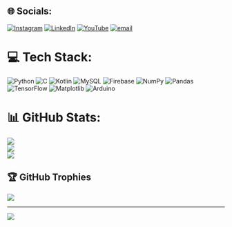 
## 🌐 Socials:
[![Instagram](https://img.shields.io/badge/Instagram-%23E4405F.svg?logo=Instagram&logoColor=white)](https://instagram.com/_vatbhadaurya_) [![LinkedIn](https://img.shields.io/badge/LinkedIn-%230077B5.svg?logo=linkedin&logoColor=white)](https://linkedin.com/in/https://www.linkedin.com/in/vatsalya-bhadaurya) [![YouTube](https://img.shields.io/badge/YouTube-%23FF0000.svg?logo=YouTube&logoColor=white)](https://youtube.com/@https://www.youtube.com/@CodeSalya) [![email](https://img.shields.io/badge/Email-D14836?logo=gmail&logoColor=white)](mailto:vatbhadaurya@gmail.com) 

# 💻 Tech Stack:
![Python](https://img.shields.io/badge/python-3670A0?style=for-the-badge&logo=python&logoColor=ffdd54) ![C](https://img.shields.io/badge/c-%2300599C.svg?style=for-the-badge&logo=c&logoColor=white) ![Kotlin](https://img.shields.io/badge/kotlin-%237F52FF.svg?style=for-the-badge&logo=kotlin&logoColor=white) ![MySQL](https://img.shields.io/badge/mysql-4479A1.svg?style=for-the-badge&logo=mysql&logoColor=white) ![Firebase](https://img.shields.io/badge/firebase-a08021?style=for-the-badge&logo=firebase&logoColor=ffcd34) ![NumPy](https://img.shields.io/badge/numpy-%23013243.svg?style=for-the-badge&logo=numpy&logoColor=white) ![Pandas](https://img.shields.io/badge/pandas-%23150458.svg?style=for-the-badge&logo=pandas&logoColor=white) ![TensorFlow](https://img.shields.io/badge/TensorFlow-%23FF6F00.svg?style=for-the-badge&logo=TensorFlow&logoColor=white) ![Matplotlib](https://img.shields.io/badge/Matplotlib-%23ffffff.svg?style=for-the-badge&logo=Matplotlib&logoColor=black) ![Arduino](https://img.shields.io/badge/-Arduino-00979D?style=for-the-badge&logo=Arduino&logoColor=white)
# 📊 GitHub Stats:
![](https://github-readme-stats.vercel.app/api?username=VatsalyaBhadaurya&theme=radical&hide_border=false&include_all_commits=true&count_private=true)<br/>
![](https://github-readme-streak-stats.herokuapp.com/?user=VatsalyaBhadaurya&theme=radical&hide_border=false)<br/>
![](https://github-readme-stats.vercel.app/api/top-langs/?username=VatsalyaBhadaurya&theme=radical&hide_border=false&include_all_commits=true&count_private=true&layout=compact)

## 🏆 GitHub Trophies
![](https://github-profile-trophy.vercel.app/?username=VatsalyaBhadaurya&theme=radical&no-frame=false&no-bg=true&margin-w=4)

---
[![](https://visitcount.itsvg.in/api?id=VatsalyaBhadaurya&icon=3&color=3)](https://visitcount.itsvg.in)

<!-- Proudly created with GPRM ( https://gprm.itsvg.in ) -->
